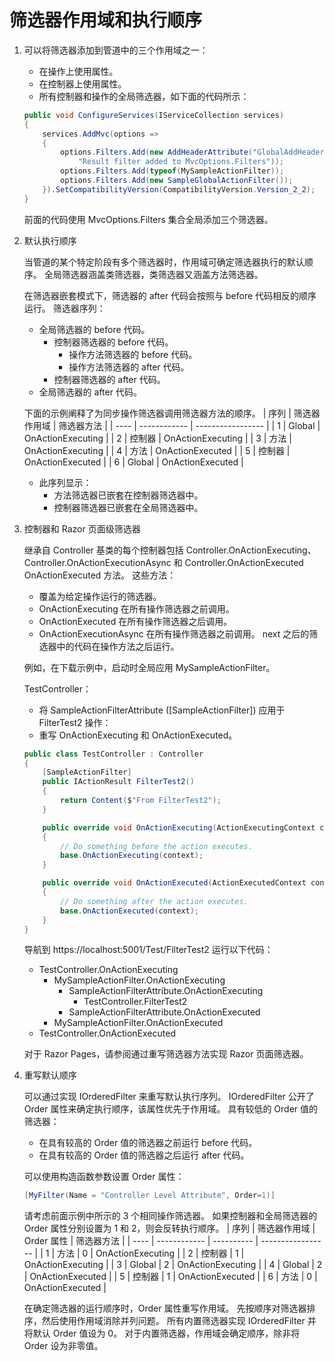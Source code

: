 # 筛选器作用域和执行顺序

1. 可以将筛选器添加到管道中的三个作用域之一：
    - 在操作上使用属性。
    - 在控制器上使用属性。
    - 所有控制器和操作的全局筛选器，如下面的代码所示：

    ```C#
    public void ConfigureServices(IServiceCollection services)
    {
        services.AddMvc(options =>
        {
            options.Filters.Add(new AddHeaderAttribute("GlobalAddHeader",
                "Result filter added to MvcOptions.Filters"));         // An instance
            options.Filters.Add(typeof(MySampleActionFilter));         // By type
            options.Filters.Add(new SampleGlobalActionFilter());       // An instance
        }).SetCompatibilityVersion(CompatibilityVersion.Version_2_2);
    }
    ```

    前面的代码使用 MvcOptions.Filters 集合全局添加三个筛选器。

2. 默认执行顺序

    当管道的某个特定阶段有多个筛选器时，作用域可确定筛选器执行的默认顺序。 全局筛选器涵盖类筛选器，类筛选器又涵盖方法筛选器。

    在筛选器嵌套模式下，筛选器的 after 代码会按照与 before 代码相反的顺序运行。 筛选器序列：

    - 全局筛选器的 before 代码。
        - 控制器筛选器的 before 代码。
            - 操作方法筛选器的 before 代码。
            - 操作方法筛选器的 after 代码。
        - 控制器筛选器的 after 代码。
    - 全局筛选器的 after 代码。

    下面的示例阐释了为同步操作筛选器调用筛选器方法的顺序。
    | 序列 | 筛选器作用域 | 筛选器方法        |
    | ---- | ------------ | ----------------- |
    | 1    | Global       | OnActionExecuting |
    | 2    | 控制器       | OnActionExecuting |
    | 3    | 方法         | OnActionExecuting |
    | 4    | 方法         | OnActionExecuted  |
    | 5    | 控制器       | OnActionExecuted  |
    | 6    | Global       | OnActionExecuted  |
    - 此序列显示：
        - 方法筛选器已嵌套在控制器筛选器中。
        - 控制器筛选器已嵌套在全局筛选器中。

3. 控制器和 Razor 页面级筛选器

    继承自 Controller 基类的每个控制器包括 Controller.OnActionExecuting、Controller.OnActionExecutionAsync 和 Controller.OnActionExecuted OnActionExecuted 方法。 这些方法：

    - 覆盖为给定操作运行的筛选器。
    - OnActionExecuting 在所有操作筛选器之前调用。
    - OnActionExecuted 在所有操作筛选器之后调用。
    - OnActionExecutionAsync 在所有操作筛选器之前调用。 next 之后的筛选器中的代码在操作方法之后运行。

    例如，在下载示例中，启动时全局应用 MySampleActionFilter。

    TestController：

    - 将 SampleActionFilterAttribute ([SampleActionFilter]) 应用于 FilterTest2 操作：
    - 重写 OnActionExecuting 和 OnActionExecuted。

    ```C#
    public class TestController : Controller
    {
        [SampleActionFilter]
        public IActionResult FilterTest2()
        {
            return Content($"From FilterTest2");
        }

        public override void OnActionExecuting(ActionExecutingContext context)
        {
            // Do something before the action executes.
            base.OnActionExecuting(context);
        }

        public override void OnActionExecuted(ActionExecutedContext context)
        {
            // Do something after the action executes.
            base.OnActionExecuted(context);
        }
    }
    ```

    导航到 https://localhost:5001/Test/FilterTest2 运行以下代码：
    - TestController.OnActionExecuting
        - MySampleActionFilter.OnActionExecuting
            - SampleActionFilterAttribute.OnActionExecuting
                - TestController.FilterTest2
            - SampleActionFilterAttribute.OnActionExecuted
        - MySampleActionFilter.OnActionExecuted
    - TestController.OnActionExecuted

    对于 Razor Pages，请参阅通过重写筛选器方法实现 Razor 页面筛选器。

4. 重写默认顺序

    可以通过实现 IOrderedFilter 来重写默认执行序列。 IOrderedFilter 公开了 Order 属性来确定执行顺序，该属性优先于作用域。 具有较低的 Order 值的筛选器：

    - 在具有较高的 Order 值的筛选器之前运行 before 代码。
    - 在具有较高的 Order 值的筛选器之后运行 after 代码。

    可以使用构造函数参数设置 Order 属性：

    ```C#
    [MyFilter(Name = "Controller Level Attribute", Order=1)]
    ```

    请考虑前面示例中所示的 3 个相同操作筛选器。 如果控制器和全局筛选器的 Order 属性分别设置为 1 和 2，则会反转执行顺序。
    | 序列 | 筛选器作用域 | Order 属性 | 筛选器方法        |
    | ---- | ------------ | ---------- | ----------------- |
    | 1    | 方法         | 0          | OnActionExecuting |
    | 2    | 控制器       | 1          | OnActionExecuting |
    | 3    | Global       | 2          | OnActionExecuting |
    | 4    | Global       | 2          | OnActionExecuted  |
    | 5    | 控制器       | 1          | OnActionExecuted  |
    | 6    | 方法         | 0          | OnActionExecuted  |

    在确定筛选器的运行顺序时，Order 属性重写作用域。 先按顺序对筛选器排序，然后使用作用域消除并列问题。 所有内置筛选器实现 IOrderedFilter 并将默认 Order 值设为 0。 对于内置筛选器，作用域会确定顺序，除非将 Order 设为非零值。

